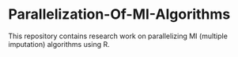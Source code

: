 # Parallelization-Of-MI-Algorithms
This repository contains research work on parallelizing MI (multiple imputation) algorithms using R.
